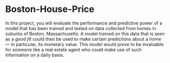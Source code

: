 # Boston-House-Price
In this project, you will evaluate the performance and predictive power of a model that has been trained and tested on data collected from homes in suburbs of Boston, Massachusetts. A model trained on this data that is seen as a *good fit* could then be used to make certain predictions about a home — in particular, its monetary value. This model would prove to be invaluable for someone like a real estate agent who could make use of such information on a daily basis.
